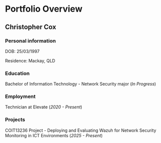 # Portfolio Overview

## Christopher Cox
### Personal information
DOB: 25/03/1997

Residence: Mackay, QLD

### Education
Bachelor of Information Technology - Network Security major (*In Progress*)

### Employment
Technician at Elevate (*2020 - Present*)

### Projects
COIT13236 Project - Deploying and Evaluating Wazuh for Network Security Monitoring in ICT Environments (*2025 - Present*)
